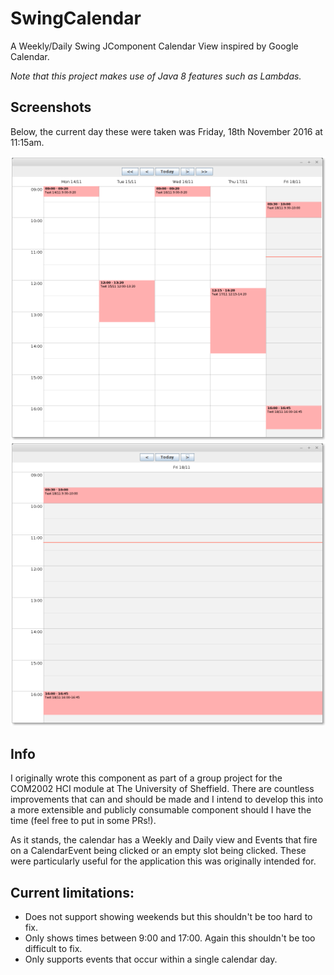 # SwingCalendar

A Weekly/Daily Swing JComponent Calendar View inspired by Google Calendar.

*Note that this project makes use of Java 8 features such as Lambdas.*

## Screenshots

Below, the current day these were taken was Friday, 18th November 2016 at 11:15am.

![Week View Calendar](/screenshots/WeekCalendar.png?raw=true "Week View Calendar")
![Day View Calendar](/screenshots/DayCalendar.png?raw=true "Day View Calendar")

## Info

I originally wrote this component as part of a group project for the COM2002 HCI module at The University of Sheffield.
There are countless improvements that can and should be made and I intend to develop this into a more extensible and publicly consumable component should I have the time (feel free to put in some PRs!).

As it stands, the calendar has a Weekly and Daily view and Events that fire on a CalendarEvent being clicked or an empty slot being clicked. These were particularly useful for the application this was originally intended for.

## Current limitations:

- Does not support showing weekends but this shouldn't be too hard to fix.
- Only shows times between 9:00 and 17:00. Again this shouldn't be too difficult to fix.
- Only supports events that occur within a single calendar day.